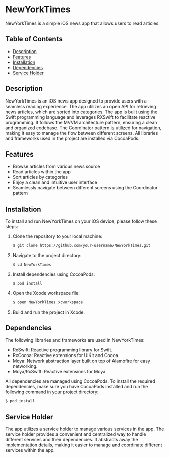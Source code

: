 # NewYorkTimes

NewYorkTimes is a simple iOS news app that allows users to read articles.

## Table of Contents

- [Description](#description)
- [Features](#features)
- [Installation](#installation)
- [Dependencies](#dependencies)
- [Service Holder](#service-holder)

## Description

NewYorkTimes is an iOS news app designed to provide users with a seamless reading experience. The app utilizes an open API for retrieving news articles, which are sorted into categories. The app is built using the Swift programming language and leverages RXSwift to facilitate reactive programming. It follows the MVVM architecture pattern, ensuring a clean and organized codebase. The Coordinator pattern is utilized for navigation, making it easy to manage the flow between different screens. All libraries and frameworks used in the project are installed via CocoaPods.

## Features

- Browse articles from various news source
- Read articles within the app
- Sort articles by categories
- Enjoy a clean and intuitive user interface
- Seamlessly navigate between different screens using the Coordinator pattern

## Installation

To install and run NewYorkTimes on your iOS device, please follow these steps:

1. Clone the repository to your local machine:

   ```bash
   $ git clone https://github.com/your-username/NewYorkTimes.git

2. Navigate to the project directory:

   ```bash
   $ cd NewYorkTimes

4. Install dependencies using CocoaPods:

   ```bash
   $ pod install
   
6. Open the Xcode workspace file:

   ```bash
   $ open NewYorkTimes.xcworkspace
   
8. Build and run the project in Xcode.

## Dependencies

The following libraries and frameworks are used in NewYorkTimes:

- RxSwift: Reactive programming library for Swift.
- RxCocoa: Reactive extensions for UIKit and Cocoa.
- Moya: Network abstraction layer built on top of Alamofire for easy networking.
- Moya/RxSwift: Reactive extensions for Moya.

All dependencies are managed using CocoaPods. To install the required dependencies, make sure you have CocoaPods installed and run the following command in your project directory:

```bash
$ pod install
```

## Service Holder

The app utilizes a service holder to manage various services in the app. The service holder provides a convenient and centralized way to handle different services and their dependencies. It abstracts away the implementation details, making it easier to manage and coordinate different services within the app.

